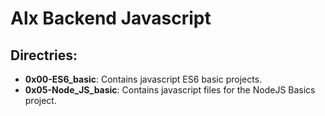 # Alx Backend Javascript
## Directries:
- **0x00-ES6_basic**: Contains javascript ES6 basic projects.
- **0x05-Node_JS_basic**: Contains javascript files for the NodeJS Basics project.
